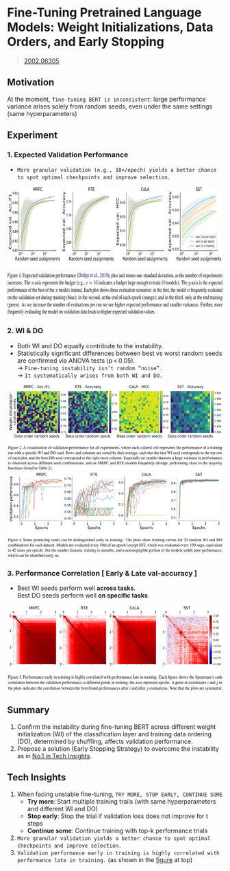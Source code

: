# Fine-Tuning Pretrained Language Models: Weight Initializations, Data Orders, and Early Stopping
> [2002.06305](https://arxiv.org/abs/2002.06305)<br>



## Motivation 
At the moment, `fine‑tuning BERT is inconsistent`: large performance variance arises solely from random seeds, even under the same settings (same hyperparameters)

## Experiment
### 1. Expected Validation Performance 
- `More granular validation (e.g., 10×/epoch) yields a better chance to spot optimal checkpoints and improve selection.`
<div align=center><img src="/figures/2002.06305.1.png" style="height: 300px; width: auto;"/></div>

### 2. WI & DO
- Both WI and DO equally contribute to the instability.
- Statistically significant differences between best vs worst random seeds are confirmed via ANOVA tests (p < 0.05).<br>
  &rarr; `Fine-tuning instability isn’t random “noise”.`<br>
  &rarr; `It systematically arises from both WI and DO.`
<div align=center><img src="/figures/2002.06305.2.png" style="height: 200px; width: auto;"/></div>
<div align=center><img src="/figures/2002.06305.3.png" style="height: 200px; width: auto;"/></div>

### 3. Performance Correlation [ Early & Late val-accuracy ]
- Best WI seeds perform well **across tasks**.<br>
  Best DO seeds perform well **on specific tasks**.
<div align=center><img src="/figures/2002.06305.4.png" style="height: 200px; width: auto;"/></div>

## Summary 
1. Confirm the instability during fine-tuning BERT across different weight initialization (WI) of the classification layer and training data ordering (DO), determined by shuffling, affects validation performance.
2. Propose a solution (Early Stopping Strategy) to overcome the instability as in [No.1 in Tech Insights](#tech-insights).

## Tech Insights 
1. When facing unstable fine-tuning, `TRY MORE, STOP EARLY, CONTINUE SOME`
    - **Try more**: Start multiple training trails (with same hyperparameters and different WI and DO)
    - **Stop early**: Stop the trial if validation loss does not improve for t steps
    - **Continue some**: Continue training with top-k performance trials
2. `More granular validation yields a better chance to spot optimal checkpoints and improve selection.`
3. `Validation performance early in training is highly correlated with performance late in training.` (as shown in the [figure](#3-performance-correlation--early--late-val-accuracy-) at top)
